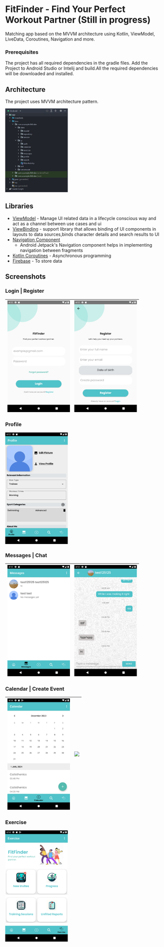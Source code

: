 # FitFinder - Find Your Perfect Workout Partner (Still in progress)

Matching app based on the MVVM architecture using Kotlin, ViewModel, LiveData, Coroutines, Navigation and more.

### Prerequisites

The project has all required dependencies in the gradle files. Add the Project to Android Studio or
Intelij and build.All the required dependencies will be downloaded and installed.

## Architecture

The project uses MVVM architecture pattern.

<img src="screenshots/Architecture.jpg" width=200/>

## Libraries

* [ViewModel](https://developer.android.com/topic/libraries/architecture/viewmodel/) - Manage UI
  related data in a lifecycle conscious way and act as a channel between use cases and ui
* [ViewBinding](https://developer.android.com/topic/libraries/data-binding) - support library that
  allows binding of UI components in layouts to data sources,binds character details and search
  results to UI
* [Navigation Component](https://developer.android.com/guide/navigation/navigation-getting-started)
  - Android Jetpack's Navigation component helps in implementing navigation between fragments
* [Kotlin Coroutines](https://developer.android.com/kotlin/coroutines) - Asynchronous programming
* [Firebase](https://firebase.google.com/) - To store data

## Screenshots


### Login | Register
| <img src="screenshots/Login.png" width="200"/> | <img src="screenshots/Register.png" width="200"/> |
|:---:|:---:|

### Profile
<img src="screenshots/Profile.png" width="200"/>

### Messages | Chat
| <img src="screenshots/Messages.png" width="200"/> | <img src="screenshots/Chat.png" width="200"/> |
|:---:|:---:|

### Calendar | Create Event
| <img src="screenshots/Calendar.png" width="200"/> | <img src="screenshots/CreatEvent.png" width="200"/> |
|:---:|:---:|

### Exercise
<img src="screenshots/Exercise.png" width="200"/>





